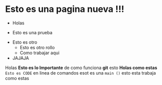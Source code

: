 # Esto es una pagina nueva !!!

* Holas 
- Esto es una prueba
+ Esto es otro
  - Esto es otro rollo
  - Como trabajar aqui
+  JAJAJA

Holas **Esto es lo Importante** de como funciona **git** esto __Holas como estas__ `Esto es CODE` en linea de comandos esot es una `main ()` esto esta trabaja como estas  